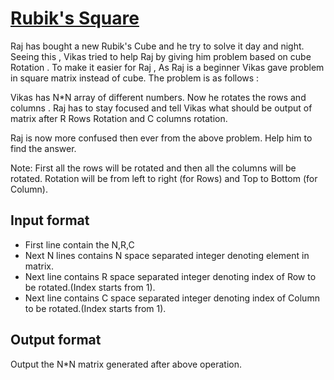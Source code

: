 # [Rubik's Square][link]

Raj has bought a new Rubik's Cube and he try to solve it day and night. Seeing this , Vikas tried to help Raj by giving him problem based on cube Rotation . To make it easier for Raj , As Raj is a beginner Vikas gave problem in square matrix instead of cube. The problem is as follows :

Vikas has N\*N array of different numbers. Now he rotates the rows and columns . Raj has to stay focused and tell Vikas what should be output of matrix after R Rows Rotation and C columns rotation.

Raj is now more confused then ever from the above problem. Help him to find the answer.

Note: First all the rows will be rotated and then all the columns will be rotated. Rotation will be from left to right (for Rows) and Top to Bottom (for Column).

## Input format

- First line contain the N,R,C
- Next N lines contains N space separated integer denoting element in matrix.
- Next line contains R space separated integer denoting index of Row to be rotated.(Index starts from 1).
- Next line contains C space separated integer denoting index of Column to be rotated.(Index starts from 1).

## Output format

Output the N\*N matrix generated after above operation.

[link]: https://www.hackerearth.com/practice/basic-programming/implementation/basics-of-implementation/practice-problems/algorithm/rubiks-square-2/
